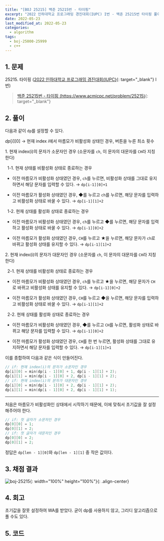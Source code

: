 ```yaml
---
title: "[BOJ 25215] 백준 25215번 - 타이핑"
excerpt: "2022 인하대학교 프로그래밍 경진대회(IUPC) I번 - 백준 25215번 타이핑 풀이"
date: 2022-05-23
last_modified_at: 2022-05-23
categories:
  - algorithm
tags:
  - boj-25000-25999
  - c++
---
```


## 1. 문제
$25215$. 타이핑 ([2022 인하대학교 프로그래밍 경진대회(IUPC)](https://burningfalls.github.io/contest/iupc-baekjoon-contest/){: target="_blank"} I번)

> [백준 25215번 - 타이핑 (https://www.acmicpc.net/problem/25215)](https://www.acmicpc.net/problem/25215){: target="_blank"}

## 2. 풀이

다음과 같이 `dp`를 설정할 수 있다.

$dp[i][0]$ $\rightarrow$ 현재 index $i$에서 마름모가 비활성화 상태인 경우, 버튼을 누른 최소 횟수

$1$. 현재 index(i)의 문자가 소문자인 경우 (소문자를 `ch`, 이 문자의 대문자를 `CH`라 지칭한다)

$\;$ 1-1. 현재 상태를 비활성화 상태로 종료하는 경우

* 이전 마름모가 비활성화 상태였던 경우, `ch`를 누르면, 비활성화 상태를 그대로 유지하면서 해당 문자를 입력할 수 있다. $\rightarrow$ `dp[i-1][0]+1`

* 이전 마름모가 활성화 상태였던 경우, ◆를 누르고 `ch`를 누르면, 해당 문자를 입력하고 비활성화 상태로 바꿀 수 있다. $\rightarrow$ `dp[i-1][1]+2`

$\;$ 1-2. 현재 상태를 활성화 상태로 종료하는 경우

* 이전 마름모가 비활성화 상태였던 경우, `ch`를 누르고 ◆를 누르면, 해당 문자를 입력하고 활성화 상태로 바꿀 수 있다. $\rightarrow$ `dp[i-1][0]+2`

* 이전 마름모가 활성화 상태였던 경우, `CH`를 누르고 ★을 누르면, 해당 문자가 `ch`로 바뀌고 활성화 상태를 유지할 수 있다. $\rightarrow$ `dp[i-1][1]+2`

$2$. 현재 index(i)의 문자가 대문자인 경우 (소문자를 `ch`, 이 문자의 대문자를 `CH`라 지칭한다)

$\;$ 2-1. 현재 상태를 비활성화 상태로 종료하는 경우

* 이전 마름모가 비활성화 상태였던 경우, `ch`를 누르고 ★을 누르면, 해당 문자가 `CH`로 바뀌고 비활성화 상태를 유지할 수 있다. $\rightarrow$ `dp[i-1][0]+2`

* 이전 마름모가 활성화 상태였던 경우, `CH`를 누르고 ◆을 누르면, 해당 문자를 입력하고 비활성화 상태로 바꿀 수 있다. $\rightarrow$ `dp[i-1][1]+2`

$\;$ 2-2. 현재 상태를 활성화 상태로 종료하는 경우

* 이전 마름모가 비활성화 상태였던 경우, ◆를 누르고 `CH`를 누르면, 활성화 상태로 바뀌고 해당 문자를 입력할 수 있다. $\rightarrow$ `dp[i-1][0]+2`

* 이전 마름모가 활성화 상태였던 경우, `CH`를 한 번 누르면, 활성화 상태를 그대로 유지하면서 해당 문자를 입력할 수 있다. $\rightarrow$ `dp[i-1][1]+1`

이를 종합하여 다음과 같은 식이 만들어진다.

```cpp
// if: 현재 index(i)의 문자가 소문자인 경우
dp[i][0] = min(dp[i - 1][0] + 1, dp[i - 1][1] + 2);
dp[i][1] = min(dp[i - 1][0] + 2, dp[i - 1][1] + 2);
// if: 현재 index(i)의 문자가 대문자인 경우
dp[i][0] = min(dp[i - 1][0] + 2, dp[i - 1][1] + 2);
dp[i][1] = min(dp[i - 1][0] + 2, dp[i - 1][1] + 1);
```

---

처음은 마름모가 비활성화인 상태에서 시작하기 때문에, 이에 맞춰서 초기값을 잘 설정해주어야 한다.

```cpp
// if: 첫 글자가 소문자인 경우
dp[0][0] = 1;
dp[0][1] = 2;
// if: 첫 글자가 대문자인 경우
dp[0][0] = 2;
dp[0][1] = 2;
```

정답은 `dp[len - 1][0]`와 `dp[len - 1][1]` 중 작은 값이다.

## 3. 채점 결과

![boj-25215](https://user-images.githubusercontent.com/30232837/169728670-da642475-0d95-484b-ae64-c190c28210f0.png "boj-25215"){: width="100%" height="100%"}{: .align-center}

## 4. 회고

초기값을 잘못 설정하여 WA를 받았다. 굳이 dp를 사용하지 않고, 그리디 알고리즘으로 풀 수도 있다.

## 5. 코드

<script src="https://gist.github.com/BurningFalls/b4faacbc552b57de4d963b8e8dd0c803.js"></script>